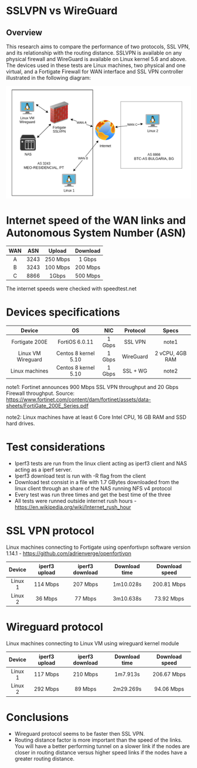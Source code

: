 # SSLVPN vs WireGuard

## Overview

This research aims to compare the performance of two protocols, SSL VPN, and its relationship with the routing distance. SSLVPN is available on any physical firewall and WireGuard is available on Linux kernel 5.6 and above. The devices used in these tests are Linux machines, two physical and one virtual, and a Fortigate Firewall for WAN interface and SSL VPN controller illustrated in the following diagram:

![diagram](images/diagram.png)

# Internet speed of the WAN links and Autonomous System Number (ASN)

| WAN | ASN | Upload  | Download |
|:---:|:-----:|:-----:|:-----:|
| A | 3243 | 250 Mbps | 1 Gbps |
| B | 3243 | 100 Mbps | 200 Mbps |
| C | 8866 | 1Gbps | 500 Mbps |

The internet speeds were checked with speedtest.net 

# Devices specifications

| Device | OS | NIC | Protocol | Specs |
|:---:|:-----:|:-----:|:-----:|:-----:|
|Fortigate 200E|FortiOS 6.0.11|1 Gbps|SSL VPN|note1|
|Linux VM Wireguard|Centos 8 kernel 5.10|1 Gbps|WireGuard|2 vCPU, 4GB RAM|
|Linux machines|Centos 8 kernel 5.10|1 Gbps|SSL + WG| note2 |

note1:
Fortinet announces 900 Mbps SSL VPN throughput and 20 Gbps Firewall throughput. 
Source: https://www.fortinet.com/content/dam/fortinet/assets/data-sheets/FortiGate_200E_Series.pdf  

note2:
Linux machines have at least 6 Core Intel CPU, 16 GB RAM and SSD hard drives.

# Test considerations

- Iperf3 tests are run from the linux client acting as iperf3 client and NAS acting as a iperf server. 
- Iperf3 download test is run with -R flag from the client
- Download test consist in a file with 1.7 GBytes downloaded from the linux client through an share of the NAS running NFS v4 protocol 
- Every test was run three times and get the best time of the three
- All tests were runned outside internet rush hours - https://en.wikipedia.org/wiki/Internet_rush_hour

# SSL VPN protocol 

Linux machines connecting to Fortigate using openfortivpn software version 1.14.1 - https://github.com/adrienverge/openfortivpn 

| Device | iperf3 upload | iperf3 download | Download time | Download speed |
|:---:|:-----:|:-----:|:-----:|:-----:|
|Linux 1|114 Mbps|207 Mbps|1m10.028s|200.81 Mbps|
|Linux 2|36 Mbps|77 Mbps|3m10.638s|73.92 Mbps|


# Wireguard protocol

Linux machines connecting to Linux VM using wireguard kernel module

| Device | iperf3 upload | iperf3 download | Download time | Download speed |
|:---:|:-----:|:-----:|:-----:|:-----:|
|Linux 1|117 Mbps|210 Mbps|1m7.913s|206.67 Mbps|
|Linux 2|292 Mbps|89 Mbps|2m29.269s|94.06 Mbps|

# Conclusions

- Wireguard protocol seems to be faster then SSL VPN. 
- Routing distance factor is more important than the speed of the links. You will have a better performing tunnel on a slower link if the nodes are closer in routing distance versus higher speed links if the nodes have a greater routing distance.



